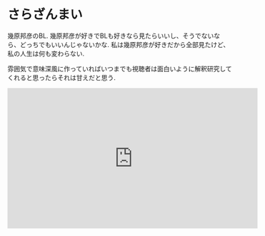 # さらざんまい

幾原邦彦のBL.
幾原邦彦が好きでBLも好きなら見たらいいし、そうでないなら、どっちでもいいんじゃないかな.
私は幾原邦彦が好きだから全部見たけど、私の人生は何も変わらない.

雰囲気で意味深風に作っていればいつまでも視聴者は面白いように解釈研究してくれると思ったらそれは甘えだと思う.

<iframe width="560" height="315" src="https://www.youtube.com/embed/cF9UGVh91pU" frameborder="0" allow="accelerometer; autoplay; encrypted-media; gyroscope; picture-in-picture" allowfullscreen></iframe>
